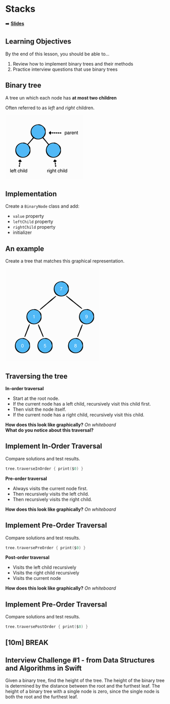 <!-- .slide: data-background="./Images/header.svg" data-background-repeat="none" data-background-size="40% 40%" data-background-position="center 10%" class="header" -->
# Stacks

<!-- Put a link to the slides so that students can find them -->

<!-- pg 72, pg 327 -->

➡️ [**Slides**](/MOB-2.9-Technical-Seminar-MOB/Slides/binarytrees.html ':ignore')

<!-- > -->

## Learning Objectives

By the end of this lesson, you should be able to...

1. Review how to implement binary trees and their methods
1. Practice interview questions that use binary trees

<!-- > -->

## Binary tree

A tree un which each node has **at most two children**

Often referred to as *left* and *right* children.

![binarytree](assets/binarytree.png)

<!-- > -->

## Implementation

Create a `BinaryNode` class and add:

- `value` property
- `leftChild` property
- `rightChild` property
- initializer

<!--
public class BinaryNode<Element> {

  public var value: Element
  public var leftChild: BinaryNode?
  public var rightChild: BinaryNode?

  public init(value: Element) {
    self.value = value
  }
}
-->

<!-- > -->

## An example

Create a tree that matches this graphical representation.

![btreeExample](assets/btreeExample.png)

<!-- > -->

## Traversing the tree

**In-order traversal**

- Start at the root node.
- If the current node has a left child, recursively visit this child first.
- Then visit the node itself.
- If the current node has a right child, recursively visit this child.

**How does this look like graphically?** *On whiteboard*<br>
**What do you notice about this traversal?**
<!-- It prints the tree in ascending order-->

<!-- > -->

## Implement In-Order Traversal

Compare solutions and test results.

```swift
tree.traverseInOrder { print($0) }
```

<!--
public func traverseInOrder(visit: (Element) -> Void) {
    leftChild?.traverseInOrder(visit: visit)
    visit(value)
    rightChild?.traverseInOrder(visit: visit)
  }
-->

<!-- > -->

**Pre-order traversal**

- Always visits the current node first.
- Then recursively visits the left child.
- Then recursively visits the right child.

**How does this look like graphically?** *On whiteboard*<br>

<!-- > -->

## Implement Pre-Order Traversal

Compare solutions and test results.

```swift
tree.traversePreOrder { print($0) }
```

<!--
public func traversePreOrder(visit: (Element) -> Void) {
  visit(value)
  leftChild?.traversePreOrder(visit: visit)
  rightChild?.traversePreOrder(visit: visit)
}
-->

<!-- > -->

**Post-order traversal**

- Visits the left child recursively
- Visits the right child recursively
- Visits the current node

**How does this look like graphically?** *On whiteboard*<br>

<!-- > -->
## Implement Pre-Order Traversal

Compare solutions and test results.

```swift
tree.traversePostOrder { print($0) }
```

<!--
public func traversePostOrder(visit: (Element) -> Void) {
  leftChild?.traversePostOrder(visit: visit)
  rightChild?.traversePostOrder(visit: visit)
  visit(value)
}
-->

<!-- > -->

<!-- .slide: data-background="#087CB8" -->

## [**10m**] BREAK

<!-- > -->

## Interview Challenge #1 - from Data Structures and Algorithms in Swift

Given a binary tree, find the height of the tree. The height of the binary tree is determined by the distance between the root and the furthest leaf. The height of a binary tree with a single node is zero, since the single node is both the root and the furthest leaf.
